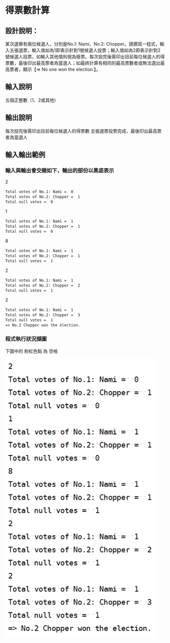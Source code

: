 # 得票數計算

## 設計說明：
某次選舉有兩位候選人，分別是No.1: Nami、No.2: Chopper。請撰寫一程式，輸入五張選票，輸入值如為1即表示針對1號候選人投票；輸入值如為2即表示針對2號候選人投票，如輸入其他值則視為廢票。每次投完後需印出目前每位候選人的得票數，最後印出最高票者為當選人；如最終計算有相同的最高票數者或無法選出最高票者，顯示【=> No one won the election.】。

## 輸入說明

五個正整數（1、2或其他）

## 輸出說明

每次投完後需印出目前每位候選人的得票數
五張選票投票完成，最後印出最高票者為當選人

## 輸入輸出範例

### 輸入與輸出會交雜如下，輸出的部份以黑底表示

2
```
Total votes of No.1: Nami =  0
Total votes of No.2: Chopper =  1
Total null votes =  0
```
1
```
Total votes of No.1: Nami =  1
Total votes of No.2: Chopper =  1
Total null votes =  0
```
8
```
Total votes of No.1: Nami =  1
Total votes of No.2: Chopper =  1
Total null votes =  1
```
2
```
Total votes of No.1: Nami =  1
Total votes of No.2: Chopper =  2
Total null votes =  1
```
2
```
Total votes of No.1: Nami =  1
Total votes of No.2: Chopper =  3
Total null votes =  1
=> No.2 Chopper won the election.
```


### 程式執行狀況擷圖
下圖中的 粉紅色點 為 空格


![](../../img/2020-10-24-19-41-06.png)
